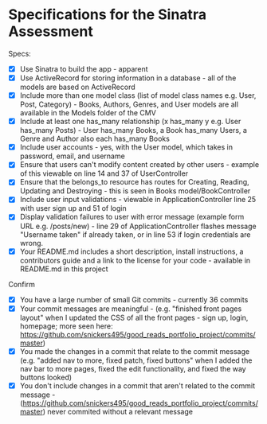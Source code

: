 # Specifications for the Sinatra Assessment

Specs:
- [x] Use Sinatra to build the app - apparent
- [x] Use ActiveRecord for storing information in a database - all of the models are based on ActiveRecord
- [x] Include more than one model class (list of model class names e.g. User, Post, Category) - Books, Authors, Genres, and User models are all available in the Models folder of the CMV
- [x] Include at least one has_many relationship (x has_many y e.g. User has_many Posts) - User has_many Books, a Book has_many Users, a Genre and Author also each has_many Books
- [x] Include user accounts - yes, with the User model, which takes in password, email, and username
- [x] Ensure that users can't modify content created by other users - example of this viewable on line 14 and 37 of UserController
- [x] Ensure that the belongs_to resource has routes for Creating, Reading, Updating and Destroying - this is seen in Books model/BookController
- [x] Include user input validations - viewable in ApplicationController line 25 with user sign up and 51 of login
- [x] Display validation failures to user with error message (example form URL e.g. /posts/new) - line 29 of ApplicationController flashes message "Username taken" if already taken, or in line 53 if login credentials are wrong.
- [x] Your README.md includes a short description, install instructions, a contributors guide and a link to the license for your code - available in README.md in this project

Confirm
- [x] You have a large number of small Git commits - currently 36 commits
- [x] Your commit messages are meaningful - (e.g. "finished front pages layout" when I updated the CSS of all the front pages - sign up, login, homepage; more seen here: https://github.com/snickers495/good_reads_portfolio_project/commits/master)
- [x] You made the changes in a commit that relate to the commit message (e.g. "added nav to more, fixed patch, fixed buttons" when I added the nav bar to more pages, fixed the edit functionality, and fixed the way buttons looked)
- [x] You don't include changes in a commit that aren't related to the commit message - (https://github.com/snickers495/good_reads_portfolio_project/commits/master) never commited without a relevant message
